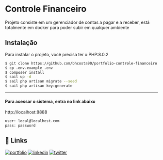 # Controle Financeiro

Projeto consiste em um gerenciador de contas a pagar e a receber, está totalmente em docker para poder subir em qualquer
ambiente

## Instalação

Para instalar o projeto, você precisa ter o PHP:8.0.2

```bash
$ git clone https://github.com/bhcosta90/portfolio-controle-financeiro.git
$ cp .env.example .env
$ composer install
$ sail up -d
$ sail php artisan migrate --seed
$ sail php artisan key:generate
```

-----

#### Para acessar o sistema, entra no link abaixo

http://localhost:8888

```bash
user: local@localhost.com
pass: password
```

## 🔗 Links

[![portfolio](https://img.shields.io/badge/my_portfolio-000?style=for-the-badge&logo=ko-fi&logoColor=white)](https://github.com/bhcosta90?tab=repositories&q=portfolio&type=source&language=&sort=)
[![linkedin](https://img.shields.io/badge/linkedin-0A66C2?style=for-the-badge&logo=linkedin&logoColor=white)](https://www.linkedin.com/in/bhcosta90/)
[![twitter](https://img.shields.io/badge/twitter-1DA1F2?style=for-the-badge&logo=twitter&logoColor=white)](https://twitter.com/bhcosta90)
